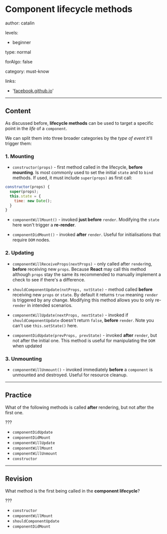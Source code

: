 # Component **lifecycle methods**
author: catalin

levels:

  - beginner

type: normal

forAlgo: false

category: must-know

links:

  - '[facebook.github.io](https://facebook.github.io/react/docs/react-component.html#the-component-lifecycle)'

---
## Content

As discussed before, **lifecycle methods** can be used to target a specific point in the *life* of a `component`.

We can split them into three broader categories by the *type of event* it'll trigger them:

### 1. Mounting

- `constructor(props)` - first method called in the lifecycle, **before mounting**. Is most commonly used to set the initial `state` and to `bind` methods. If used, it must include `super(props)` as first call:
```jsx
constructor(props) {
  super(props);
  this.state = {
    time: new Date();
  }
}

```

- `componentWillMount()` - invoked **just before** `render`. Modifying the `state` here won't trigger a **re-render**.

- `componentDidMount()` - invoked **after** `render`. Useful for initialisations that require `DOM` nodes.


### 2. Updating

- `componentWillReceiveProps(nextProps)` - only called after `render`ing, **before** receiving new `props`. Because **React** may call this method although `props` stay the same its recommended to manually implement a check to see if there's a difference.

- `shouldComponentUpdate(nxtProps, nxtState)` - method called **before** receiving new `props` or `state`. By default it returns `true` meaning `render` is triggered by any change. Modifying this method allows you to only re-`render` in intended scenarios.

- `componentWillUpdate(nextProps, nextState)` - invoked if `shouldComponentUpdate` doesn't return `false`, **before** `render`. Note you can't use `this.setState()` here.

- `componentDidUpdate(prevProps, prevState)` - invoked **after** `render`, but not after the initial one. This method is useful for manipulating the `DOM` when updated

### 3. Unmounting

- `componentWillUnmount()` - invoked immediately **before** a `component` is unmounted and destroyed. Useful for resource cleanup.
---
## Practice

What of the following methods is called **after** rendering, but not after the first one.

???

* `componentDidUpdate`
* `componentDidMount`
* `componentWillUpdate`
* `componentWillMount`
* `componentWillUnmount`
* `constructor` 

---
## Revision

What method is the first being called in the **component lifecycle**?

???

* `constructor`
* `componentWillMount`
* `shouldComponentUpdate`
* `componentDidMount`

